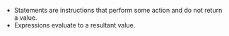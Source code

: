 - Statements are instructions that perform some action and do not return a value.
- Expressions evaluate to a resultant value.


